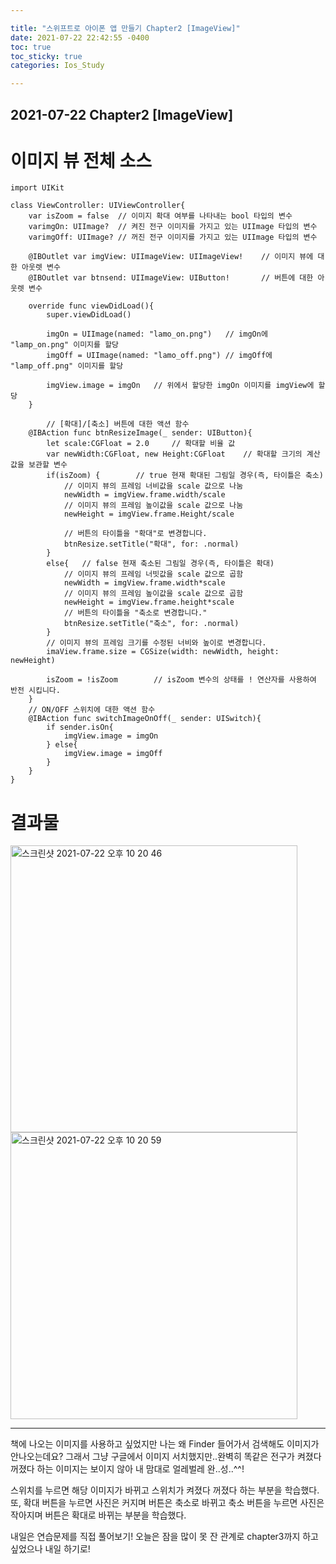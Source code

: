 ```yaml
---

title: "스위프트로 아이폰 앱 만들기 Chapter2 [ImageView]"
date: 2021-07-22 22:42:55 -0400
toc: true
toc_sticky: true
categories: Ios_Study

---
```


## **2021-07-22** Chapter2 [ImageView]


# 이미지 뷰 전체 소스

    import UIKit

    class ViewController: UIViewController{
        var isZoom = false  // 이미지 확대 여부를 나타내는 bool 타입의 변수
        varimgOn: UIImage?  // 켜진 전구 이미지를 가지고 있는 UIImage 타입의 변수
        varimgOff: UIImage? // 꺼진 전구 이미지를 가지고 있는 UIImage 타입의 변수

        @IBOutlet var imgView: UIImageView: UIImageView!    // 이미지 뷰에 대한 아웃렛 변수
        @IBOutlet var btnsend: UIImageView: UIButton!       // 버튼에 대한 아웃렛 변수

        override func viewDidLoad(){
            super.viewDidLoad()

            imgOn = UIImage(named: "lamo_on.png")   // imgOn에 "lamp_on.png" 이미지를 할당
            imgOff = UIImage(named: "lamo_off.png") // imgOff에 "lamp_off.png" 이미지를 할당

            imgView.image = imgOn   // 위에서 할당한 imgOn 이미지를 imgView에 할당
        }

            // [확대]/[축소] 버튼에 대한 액션 함수
        @IBAction func btnResizeImage(_ sender: UIButton){
            let scale:CGFloat = 2.0     // 확대할 비율 값
            var newWidth:CGFloat, new Height:CGFloat    // 확대할 크기의 계산 값을 보관할 변수
            if(isZoom) {        // true 현재 확대된 그림일 경우(즉, 타이틀은 축소)
                // 이미지 뷰의 프레임 너비값을 scale 값으로 나눔
                newWidth = imgView.frame.width/scale
                // 이미지 뷰의 프레임 높이값을 scale 값으로 나눔
                newHeight = imgView.frame.Height/scale

                // 버튼의 타이틀을 "확대"로 변경합니다.
                btnResize.setTitle("확대", for: .normal)
            }
            else{   // false 현재 축소된 그림일 경우(즉, 타이틀은 확대)
                // 이미지 뷰의 프레임 너빗값을 scale 값으로 곱함
                newWidth = imgView.frame.width*scale
                // 이미지 뷰의 프레임 높이값을 scale 값으로 곱함
                newHeight = imgView.frame.height*scale
                // 버튼의 타이틀을 "축소로 변경합니다."
                btnResize.setTitle("축소", for: .normal)
            }
            // 이미지 뷰의 프레임 크기를 수정된 너비와 높이로 변경합니다.
            imaView.frame.size = CGSize(width: newWidth, height: newHeight)

            isZoom = !isZoom        // isZoom 변수의 상태를 ! 연산자를 사용하여 반전 시킵니다.
        }
        // ON/OFF 스위치에 대한 액션 함수
        @IBAction func switchImageOnOff(_ sender: UISwitch){
            if sender.isOn{
                imgView.image = imgOn
            } else{
                imgView.image = imgOff
            }
        }
    }

# 결과물

<img width="459" alt="스크린샷 2021-07-22 오후 10 20 46" src="https://user-images.githubusercontent.com/81848766/126646349-0e478085-1dd8-4256-93c5-14449c0fd99c.png">
<img width="459" alt="스크린샷 2021-07-22 오후 10 20 59" src="https://user-images.githubusercontent.com/81848766/126646459-d597c87b-6e09-4d7e-911b-bf2582c03b5d.png">

---

책에 나오는 이미지를 사용하고 싶었지만 나는 왜 Finder 들어가서 검색해도 이미지가 안나오는데요?
그래서 그냥 구글에서 이미지 서치했지만..완벽히 똑같은 전구가 켜졌다 꺼졌다 하는 이미지는 보이지 않아 내 맘대로 얼레벌레 완..성..^^! 

스위치를 누르면 해당 이미지가 바뀌고 스위치가 켜졌다 꺼졌다 하는 부분을 학습했다.
또, 확대 버튼을 누르면 사진은 커지며 버튼은 축소로 바뀌고
축소 버튼을 누르면 사진은 작아지며 버튼은 확대로 바뀌는 부분을 학습했다.

내일은 연습문제를 직접 풀어보기!
오늘은 잠을 많이 못 잔 관계로 chapter3까지 하고 싶었으나 내일 하기로!


